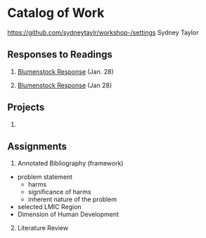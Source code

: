 # Catalog of Work
https://github.com/sydneytaylr/workshop-/settings
Sydney Taylor 

## Responses to Readings 

1. [Blumenstock Response](https://github.com/sydneytaylr/workshop-/blob/master/blumenstock.md) (Jan. 28) 

2. [Blumenstock Response](https://sydneytaylr.github.io/workshop-/blumenstock/) (Jan 28) 

## Projects 

1. 

## Assignments 

1. Annotated Bibliography (framework) 
  - problem statement 
    - harms
    - significance of harms 
    - inherent nature of the problem 
  - selected LMIC Region 
  - Dimension of Human Development 

2. Literature Review 
